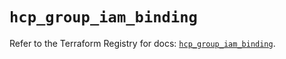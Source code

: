 # `hcp_group_iam_binding`

Refer to the Terraform Registry for docs: [`hcp_group_iam_binding`](https://registry.terraform.io/providers/hashicorp/hcp/0.101.0/docs/resources/group_iam_binding).
